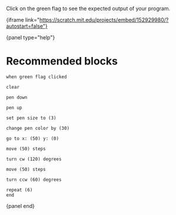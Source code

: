 Click on the green flag to see the expected output of your program.

{iframe link="https://scratch.mit.edu/projects/embed/152929980/?autostart=false"}

{panel type="help"}

# Recommended blocks

```scratch:split:random
when green flag clicked
```

```scratch:split:random
clear

pen down

pen up

set pen size to (3)

change pen color by (30)
```

```scratch:split:random
go to x: (50) y: (0)

move (50) steps

turn cw (120) degrees

move (50) steps

turn ccw (60) degrees
```

```scratch:split:random
repeat (6)
end
```

{panel end}
